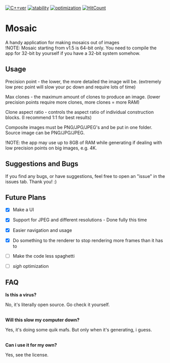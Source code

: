 [![C++ver](http://vaxerski.xyz/cppbadge.svg)](http://vaxerski.xyz/cppbadge.svg)
[![stability](http://vaxerski.xyz/stability.svg)](http://vaxerski.xyz/stability.svg)
[![optimization](http://vaxerski.xyz/optimization.svg)](http://vaxerski.xyz/optimization.svg)
[![HitCount](http://hits.dwyl.io/vaxerski/Mosaic.svg)](http://hits.dwyl.io/vaxerski/Mosaic)

# Mosaic
A handy application for making mosaics out of images<br/>
!NOTE: Mosaic starting from v1.5 is 64-bit only. You need to compile the app for 32-bit by yourself if you have a 32-bit system somehow.

## Usage
Precision point - the lower, the more detailed the image will be. (extremely low prec point will slow your pc down and require lots of time)

Max clones - the maximum amount of clones to produce an image. (lower precision points require more clones, more clones = more RAM)

Clone aspect ratio - controls the aspect ratio of individual construction blocks. (I recommend 1:1 for best results)


Composite images must be PNG/JPG/JPEG's and be put in one folder.
Source image can be PNG/JPG/JPEG.

!NOTE: the app may use up to 8GB of RAM while generating if dealing with low precision points on big images, e.g. 4K.

## Suggestions and Bugs

If you find any bugs, or have suggestions, feel free to open an "issue" in the issues tab. Thank you! :)

## Future Plans
- [x] Make a UI
- [x] Support for JPEG and different resolutions - Done fully this time
- [x] Easier navigation and usage
- [x] Do something to the renderer to stop rendering more frames than it has to
- [ ] Make the code less spaghetti
- [ ] *sigh* optimization


## FAQ
**Is this a virus?**

No, it's literally open source. Go check it yourself.<br/><br/>


**Will this slow my computer down?**

Yes, it's doing some quik mafs. But only when it's generating, i guess.<br/><br/>


**Can i use it for my own?**

Yes, see the license.

